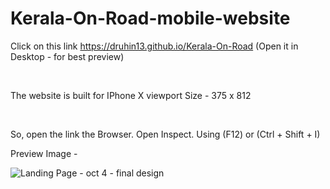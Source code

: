 # Kerala-On-Road-mobile-website

Click on this link 
https://druhin13.github.io/Kerala-On-Road
(Open it in Desktop - for best preview)

<br>

The website is built for IPhone X viewport
Size - 375 x 812

<br>

So, open the link the Browser.
Open Inspect.
Using (F12) or (Ctrl + Shift + I)






Preview Image - 

![Landing Page - oct 4 - final design](https://user-images.githubusercontent.com/46156118/66249592-5f60ec00-e753-11e9-9db3-f5ee4bf4fe82.png)
